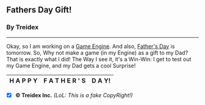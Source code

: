 ## Fathers Day Gift!
### By Treidex
---
Okay, so I am working on a [Game Engine](https://github.com/TeddyTelanoff/GameAPI). And also, [Father's Day](https://en.wikipedia.org/wiki/Father%27s_Day) is tomorrow. So, Why not make a game (in my Engine) as a gift to my Dad? That is exactly what I did!
The Way I see it, it's a Win-Win: I get to test out my Game Engine, and my Dad gets a cool Surprise!

|H A P P Y |F A T H E R ' S  | D A Y!|
|--|--|--| 

- [x] **&copy; Treidex Inc.**
*(LoL: This is a fake CopyRight!)*